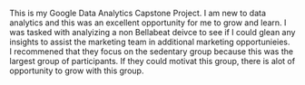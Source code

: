 This is my Google Data Analytics Capstone Project.   I am new to data analytics and this was an excellent opportunity for me to grow and learn.  I was tasked with analyizing a non Bellabeat deivce to see if I could glean any insights to assist the marketing team in additional marketing opportunieies.  
I recommened that they focus on the sedentary group because this was the largest group of participants.  If they could motivat this group, there is alot of opportunity to grow with this group.   
